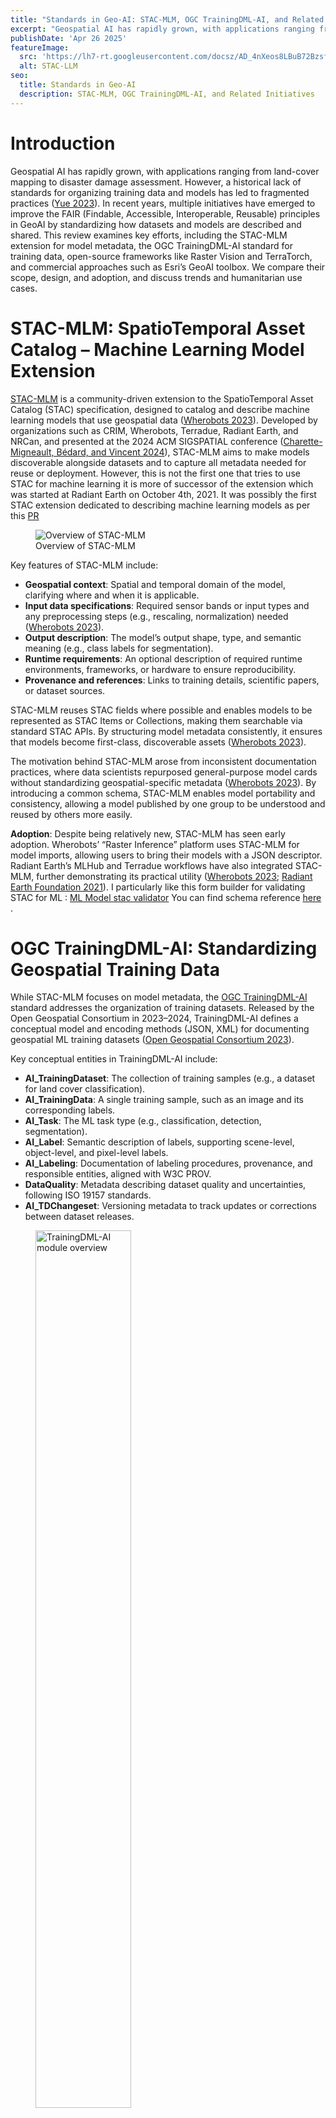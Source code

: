 ```yaml
---
title: "Standards in Geo-AI: STAC-MLM, OGC TrainingDML-AI, and Related Initiatives"
excerpt: "Geospatial AI has rapidly grown, with applications ranging from land-cover mapping to disaster damage assessment. However, a historical lack of standards for organizing training data and models has led to fragmented practices. In recent years, multiple initiatives have emerged to improve the FAIR (Findable, Accessible, Interoperable, Reusable) principles in GeoAI by standardizing how datasets and models are described and shared."
publishDate: 'Apr 26 2025'
featureImage:
  src: 'https://lh7-rt.googleusercontent.com/docsz/AD_4nXeos8LBuB72Bzsf8aNZUVMwlgseWPmTJiZ119U1gFW90iikqeZnkbs85pRIPvwVMGpmQmT8CpCFBjFpywdrLzYZBqn1az99J8Vf_USWAPOompc4b9mh5Tipovw3dMGq5HRTKiBW?key=e0PKQH475XwTzK6KsQ_zXI2w'
  alt: STAC-LLM
seo:
  title: Standards in Geo-AI
  description: STAC-MLM, OGC TrainingDML-AI, and Related Initiatives
---
```


# Introduction

Geospatial AI has rapidly grown, with applications ranging from
land-cover mapping to disaster damage assessment. However, a historical
lack of standards for organizing training data and models has led to
fragmented practices ([Yue 2023](#ref-copernicus2023)). In recent years,
multiple initiatives have emerged to improve the FAIR (Findable,
Accessible, Interoperable, Reusable) principles in GeoAI by
standardizing how datasets and models are described and shared. This
review examines key efforts, including the STAC-MLM extension for model
metadata, the OGC TrainingDML-AI standard for training data, open-source
frameworks like Raster Vision and TerraTorch, and commercial approaches
such as Esri’s GeoAI toolbox. We compare their scope, design, and
adoption, and discuss trends and humanitarian use cases.

# STAC-MLM: SpatioTemporal Asset Catalog – Machine Learning Model Extension

[STAC-MLM](https://github.com/stac-extensions/mlm) is a community-driven
extension to the SpatioTemporal Asset Catalog (STAC) specification,
designed to catalog and describe machine learning models that use
geospatial data ([Wherobots 2023](#ref-wherobots2023)). Developed by
organizations such as CRIM, Wherobots, Terradue, Radiant Earth, and
NRCan, and presented at the 2024 ACM SIGSPATIAL conference
([Charette-Migneault, Bédard, and Vincent 2024](#ref-charette2024)),
STAC-MLM aims to make models discoverable alongside datasets and to
capture all metadata needed for reuse or deployment. However, this is
not the first one that tries to use STAC for machine learning it is more
of successor of the extension which was started at Radiant Earth on
October 4th, 2021. It was possibly the first STAC extension dedicated to
describing machine learning models as per this
[PR](https://github.com/stac-extensions/ml-model/pull/19/files)

<figure>
<img
src="https://lh7-rt.googleusercontent.com/docsz/AD_4nXeos8LBuB72Bzsf8aNZUVMwlgseWPmTJiZ119U1gFW90iikqeZnkbs85pRIPvwVMGpmQmT8CpCFBjFpywdrLzYZBqn1az99J8Vf_USWAPOompc4b9mh5Tipovw3dMGq5HRTKiBW?key=e0PKQH475XwTzK6KsQ_zXI2w"
alt="Overview of STAC-MLM" />
<figcaption aria-hidden="true">Overview of STAC-MLM</figcaption>
</figure>

Key features of STAC-MLM include:

- **Geospatial context**: Spatial and temporal domain of the model,
  clarifying where and when it is applicable.
- **Input data specifications**: Required sensor bands or input types
  and any preprocessing steps (e.g., rescaling, normalization) needed
  ([Wherobots 2023](#ref-wherobots2023)).
- **Output description**: The model’s output shape, type, and semantic
  meaning (e.g., class labels for segmentation).
- **Runtime requirements**: An optional description of required runtime
  environments, frameworks, or hardware to ensure reproducibility.
- **Provenance and references**: Links to training details, scientific
  papers, or dataset sources.

STAC-MLM reuses STAC fields where possible and enables models to be
represented as STAC Items or Collections, making them searchable via
standard STAC APIs. By structuring model metadata consistently, it
ensures that models become first-class, discoverable assets ([Wherobots
2023](#ref-wherobots2023)).

The motivation behind STAC-MLM arose from inconsistent documentation
practices, where data scientists repurposed general-purpose model cards
without standardizing geospatial-specific metadata ([Wherobots
2023](#ref-wherobots2023)). By introducing a common schema, STAC-MLM
enables model portability and consistency, allowing a model published by
one group to be understood and reused by others more easily.

**Adoption**: Despite being relatively new, STAC-MLM has seen early
adoption. Wherobots’ “Raster Inference” platform uses STAC-MLM for model
imports, allowing users to bring their models with a JSON descriptor.
Radiant Earth’s MLHub and Terradue workflows have also integrated
STAC-MLM, further demonstrating its practical utility ([Wherobots
2023](#ref-wherobots2023); [Radiant Earth Foundation
2021](#ref-radiant2021)). I particularly like this form builder for
validating STAC for ML : [ML Model stac
validator](https://mlm-form.vercel.app/) You can find schema reference
[here](https://stac-extensions.github.io/mlm/v1.4.0/schema.json) .

# OGC TrainingDML-AI: Standardizing Geospatial Training Data

While STAC-MLM focuses on model metadata, the [OGC
TrainingDML-AI](https://docs.ogc.org/is/23-008r3/23-008r3.html) standard
addresses the organization of training datasets. Released by the Open
Geospatial Consortium in 2023–2024, TrainingDML-AI defines a conceptual
model and encoding methods (JSON, XML) for documenting geospatial ML
training datasets ([Open Geospatial Consortium 2023](#ref-ogc2023)).

Key conceptual entities in TrainingDML-AI include:

- **AI_TrainingDataset**: The collection of training samples (e.g., a
  dataset for land cover classification).
- **AI_TrainingData**: A single training sample, such as an image and
  its corresponding labels.
- **AI_Task**: The ML task type (e.g., classification, detection,
  segmentation).
- **AI_Label**: Semantic description of labels, supporting scene-level,
  object-level, and pixel-level labels.
- **AI_Labeling**: Documentation of labeling procedures, provenance, and
  responsible entities, aligned with W3C PROV.
- **DataQuality**: Metadata describing dataset quality and
  uncertainties, following ISO 19157 standards.
- **AI_TDChangeset**: Versioning metadata to track updates or
  corrections between dataset releases.

<figure>
<img src="https://hackmd.io/_uploads/rkkqWf91xl.png" style="width:60.0%"
alt="TrainingDML-AI module overview" />
<figcaption aria-hidden="true">TrainingDML-AI module
overview</figcaption>
</figure>

TrainingDML-AI cleanly separates general metadata from domain-specific
extensions, such as Earth Observation fields, supporting a wide range of
AI domains while maintaining flexibility ([Yue
2023](#ref-copernicus2023)).

The standard also defines JSON encoding formats to allow
machine-readable and web-compatible descriptions, making it easier to
publish, discover, and validate geospatial training datasets.

**Comparison to STAC Label Extension**: Before TrainingDML-AI, Radiant
MLHub primarily used the STAC Label Extension to package training
datasets. While effective, the STAC Label Extension focused primarily on
imagery and label connections, lacking structured provenance, data
quality, and versioning metadata. TrainingDML-AI expands this scope,
offering a richer, more extensible model for dataset description ([Yue
2023](#ref-copernicus2023)).

# Radiant MLHub (Currently Source Cooperative) and Prior Community Efforts

Prior to the establishment of STAC-MLM and TrainingDML-AI, the
geospatial community had already recognized the need for standardization
around training datasets. Radiant Earth Foundation launched Radiant
MLHub in 2019 as an open registry for geospatial ML datasets ([Radiant
Earth Foundation 2019](#ref-radiant2019)). Radiant MLHub uses a
STAC-compliant catalog and the STAC Label Extension to store imagery and
corresponding labels in a consistent, machine-readable format. However I
couldn’t find the working link of radiant MLHUB at the moment. Only this
[Blog](https://medium.com/radiant-earth-insights/accessing-and-downloading-training-data-on-the-radiant-mlhub-api-f04dc635592f)
, As per this
[Article](https://radiant.earth/blog/2023/05/radiant-earth-announces-new-initiatives-to-accelerate-sharing-of-earth-science-data/)
As of October 2023, all content previously available on Radiant MLHub
has been migrated to [Source Cooperative](https://source.coop/), and
access to Radiant MLHub has been discontinued. Source Cooperative
continues to be developed and supported by Radiant Earth, with the goal
of making Earth science data more accessible and easier to use.

Each dataset on MLHub is organized as a STAC Collection of imagery Items
and Label Items, with standardized metadata describing label classes,
geospatial information, and dataset splits (train/validation). This
early effort pioneered the FAIR publication of training datasets,
allowing users to programmatically search and access resources through
standard APIs ([Radiant Earth Foundation 2021](#ref-radiant2021)).

In addition to datasets, Radiant Earth expanded MLHub to include
pretrained geospatial models by late 2021. These models were cataloged
using an early version of the STAC ML Model Extension , effectively a
precursor to STAC-MLM , linking models to their corresponding training
datasets ([Radiant Earth Foundation 2021](#ref-radiant2021)). For
example, Radiant Earth cataloged a tropical storm wind-speed estimation
model alongside its training data, creating a clear lineage between data
and models. This approach made it possible for researchers to query
models based on task, region, or input data type, significantly
improving model discoverability.

Other early community initiatives also contributed to standardization
efforts. The OGC Testbed-18 project in 2022 examined metadata best
practices for training datasets and recommended paths toward
standardization ([Open Geospatial Consortium 2023](#ref-ogc2023)).
Meanwhile, prototypes like the Deep Learning Metadata (DLM) proposal and
an early ML Model STAC extension by groups such as Azavea and USGS laid
important groundwork, although they lacked broad adoption. The design of
the current STAC-MLM unified these earlier ideas into a more
comprehensive and sustainable community standard.

In summary, early efforts like Radiant MLHub demonstrated that existing
geospatial data standards (e.g., STAC) could be adapted to handle
machine learning needs. These experiences informed the development of
newer, formal standards like TrainingDML-AI and STAC-MLM, ensuring
compatibility with the broader geospatial community’s tools and
practices.

# Raster Vision: Open-Source GeoAI Pipeline

While standards like STAC-MLM and TrainingDML-AI address data and model
documentation, open-source frameworks such as [Raster
Vision](https://rastervision.io/) focus on operationalizing end-to-end
machine learning pipelines for geospatial data. Initially developed by
Azavea and now community-maintained, Raster Vision provides a
configurable system for training and deploying models on overhead
imagery ([Azavea 2020](#ref-rastervision2020)).

<figure>
<img src="https://hackmd.io/_uploads/B1LJMzcJle.png"
alt="Raster Vision Pipeline" />
<figcaption aria-hidden="true">Raster Vision Pipeline</figcaption>
</figure>

Raster Vision supports common geospatial ML tasks, including:

- **Chip Classification**: Classifying small image patches (useful for
  land-cover classification).
- **Object Detection**: Detecting and localizing objects using bounding
  boxes.
- **Semantic Segmentation**: Per-pixel classification to delineate
  features like buildings, roads, and vegetation.

The framework handles geospatial-specific challenges such as very large
image sizes, multiple spectral bands, and diverse coordinate systems.
Raster Vision can ingest standard GIS data formats (e.g., GeoJSON,
shapefiles) and satellite imagery (e.g., GeoTIFFs). It is flexible with
input data formats, supporting labeling schemas like COCO JSON and
Pascal VOC XML.

While Raster Vision does not impose a new data standard, it aligns well
with community practices. For example, it can ingest imagery and labels
organized using STAC catalogs. The developers have also expressed
interest in deeper STAC integration, where data discovery could happen
dynamically through STAC APIs ([Azavea 2020](#ref-rastervision2020)).

Models trained with Raster Vision are bundled with configuration files
and sample outputs, creating a semi-standardized model package. Although
**Raster Vision does not yet natively export STAC-MLM metadata**, users
could manually create an MLM JSON descriptor based on the training
configuration, facilitating broader sharing and reuse.

In practice, Raster Vision has been widely adopted in the humanitarian
and development sectors for tasks such as crop mapping in Africa and
post-disaster building detection. Its emphasis on reproducible pipelines
and flexible data handling makes it a key component in the emerging
GeoAI ecosystem.

# TerraTorch and Geospatial Foundation Models

The rise of geospatial foundation models ; very large models pre-trained
on broad Earth observation data has brought new tools and challenges to
the GeoAI field. [TerraTorch](https://ibm.github.io/terratorch/stable/),
developed by IBM Research and collaborators in 2023–2024, is an
open-source toolkit designed to fine-tune and benchmark these foundation
models ([Kumar, Suresh, and Srivastava 2024](#ref-terratorch2024)).

Built on PyTorch Lightning, TerraTorch provides modular components
specialized for satellite, weather, and climate data. It offers
domain-specific data modules for handling multi-band imagery and
time-series datasets, along with preconfigured tasks for classification,
regression, and segmentation.

Key features of TerraTorch include:

- A **model factory** enabling users to swap pre-trained backbone
  encoders and task-specific decoder heads without coding.
- **No-code fine-tuning** workflows using YAML/JSON configurations.
- **Automated hyperparameter tuning** through an “Iterate” extension to
  optimize training runs.
- **Integration with GEO-Bench**, a benchmark suite offering
  standardized geospatial evaluation tasks for foundation models.

<figure>
<img src="https://hackmd.io/_uploads/B1AxbGcJxx.png" style="width:60.0%"
alt="TerraTorch Pipeline" />
<figcaption aria-hidden="true">TerraTorch Pipeline</figcaption>
</figure>

TerraTorch enables users to quickly adapt large pre-trained models, such
as Prithvi-EO or Clay, to specific applications like flood mapping or
crop classification. Although it does not define a new metadata
standard, TerraTorch consumes data via standard geospatial loaders like
TorchGeo, which can read STAC catalogs and related formats.

By integrating standardized evaluation suites like GEO-Bench, TerraTorch
supports reproducible benchmarking of foundation models. As foundation
models become more common in Earth observation, frameworks like
TerraTorch will likely play a central role in operationalizing them for
humanitarian and climate applications.

# Commercial GeoAI Platforms: Esri’s Approach

Commercial GIS platforms have also embraced GeoAI integration, albeit
with different approaches to standardization. Esri’s ArcGIS Pro includes
a [GeoAI
toolbox](https://pro.arcgis.com/en/pro-app/latest/tool-reference/geoai/an-overview-of-the-geoai-toolbox.htm)
that provides tools for training and applying AI models on geospatial
data ([Esri 2024](#ref-esri2024)).

The GeoAI toolbox supports:

- Training regression and classification models on spatial tabular data.
- Object detection and pixel classification on imagery.
- Natural language processing tools for text geolocation and time-series
  forecasting.

Rather than creating new data standards, Esri ensures compatibility with
widely used machine learning formats such as COCO, Pascal VOC, and
KITTI. These formats allow data interoperability between ArcGIS and
popular open-source frameworks like PyTorch and TensorFlow.

For model metadata, Esri defines the Esri Model Definition (.emd)
format, a JSON structure describing input channels, class names, model
architecture, and inference parameters. EMD files are bundled with model
weights into Deep Learning Packages (.dlpk) for deployment within
ArcGIS.

While EMD serves a similar purpose to STAC-MLM—capturing model
metadata—it is Esri-specific and oriented toward its ecosystem. STAC-MLM
remains platform-agnostic, intended for broader discovery and reuse
across systems.

Esri’s GeoAI tools emphasize user-friendliness, allowing non-programmers
to train and deploy models within familiar GIS workflows. However, they
also create some siloing: models and metadata created in ArcGIS may
require conversion before being used in fully open ecosystems.

# Comparison of Approaches

Different initiatives in GeoAI standardization target different parts of
the machine learning lifecycle:

- **Scope**: STAC-MLM standardizes model metadata, while OGC
  TrainingDML-AI standardizes training data metadata. Raster Vision and
  TerraTorch focus on operationalizing workflows. Esri GeoAI offers
  end-to-end tools within its proprietary platform.
- **Type**: STAC-MLM and TrainingDML-AI are formal standards. Radiant
  MLHub and GEO-Bench implement standards. Raster Vision and TerraTorch
  are open-source frameworks. Esri GeoAI is a proprietary
  implementation.
- **Community involvement**: STAC-MLM and TrainingDML-AI were developed
  through open collaboration involving multiple stakeholders. Raster
  Vision and TerraTorch are maintained by open communities or
  open-source foundations. Esri’s efforts are developed internally with
  user input but are closed source.
- **Interoperability**: STAC-MLM and TrainingDML-AI are designed for
  interoperability across platforms and organizations. Raster Vision and
  TerraTorch increasingly support standardized formats like STAC. Esri
  focuses on in-ecosystem workflows but allows for import/export in
  common formats.
- **Metadata richness**: TrainingDML-AI includes detailed provenance and
  data quality metadata. STAC-MLM captures model input requirements,
  output semantics, and runtime environments. Earlier practices often
  lacked this level of documentation.
- **FAIR principles**: All reviewed initiatives emphasize improving
  Findability, Accessibility, Interoperability, and Reusability,
  although with varying degrees of emphasis and maturity.

Overall, STAC-MLM and TrainingDML-AI complement each other, providing
metadata coverage across the data-model pipeline. Raster Vision and
TerraTorch operationalize GeoAI tasks, while Esri focuses on
accessibility within a commercial GIS environment.

# Trends in GeoAI Standardization

A major trend in the GeoAI landscape is the convergence on STAC as a
backbone for organizing both geospatial datasets and machine learning
models. Many initiatives, including Radiant MLHub, STAC-MLM, Raster
Vision (roadmap), and AWS data catalogs, are either building on or
planning support for STAC-based structures ([Charette-Migneault, Bédard,
and Vincent 2024](#ref-charette2024); [Radiant Earth Foundation
2021](#ref-radiant2021)). This convergence enables more seamless
discovery: an analyst could potentially query a single STAC API to find
both input data and pretrained models for a given task.

Another trend is the formalization of community practices into industry
standards. The involvement of the Open Geospatial Consortium (OGC) in
formalizing TrainingDML-AI demonstrates that FAIR dataset practices are
maturing into internationally recognized protocols. As TrainingDML-AI
becomes more widely adopted, tools and repositories are likely to
incorporate automated validation, metadata conversion, and training
workflows based on these standards ([Open Geospatial Consortium
2023](#ref-ogc2023)).

Open-source tools are also evolving to integrate these standards. PySTAC
libraries now support STAC-MLM, and emerging tools like pyTDML are aimed
at supporting TrainingDML-AI datasets. Raster Vision and TerraTorch are
aligning with open data access via STAC APIs and TorchGeo modules,
respectively.

Finally, the rise of geospatial foundation models, such as IBM-NASA’s
Prithvi-EO and other self-supervised Earth observation models, is
driving a need for standardized benchmarking and metadata. GEO-Bench
provides a common evaluation suite, while TerraTorch operationalizes
benchmarking workflows. This signals a broader maturing of GeoAI, moving
from isolated experiments toward a reproducible, scalable discipline.

As GeoAI models move from research to production, **deployment and
containerization** strategies have become critical for standardization.
One prominent trend is using orchestration frameworks
([Flyte](https://flyte.org/), [Kubeflow](https://www.kubeflow.org/),
[ZenML](https://www.zenml.io/), etc.) on Kubernetes clusters to run
geospatial ML pipelines in a repeatable way. I need to do further
research on this and perhaps include those topics in next blog.

# Applications in Humanitarian GeoAI

Standardization efforts like STAC-MLM and TrainingDML-AI have
significant implications for humanitarian applications of geospatial AI.

First, **data sharing for disaster response** becomes more effective.
When multiple agencies contribute labeled datasets after an event,
consistent metadata enables others to quickly find, validate, and reuse
those datasets. TrainingDML-AI’s support for provenance and quality
metrics builds trust in shared resources, critical for decisions made
under crisis conditions ([Yue 2023](#ref-copernicus2023)).

Second, **pretrained models for humanitarian tasks** become more
portable. Models for flood detection, crop failure prediction, or
building damage assessment can be described using STAC-MLM metadata,
making it easier for responders to identify and deploy relevant models
without building new ones from scratch ([Wherobots
2023](#ref-wherobots2023)).

Third, **collaboration and capacity building** benefit greatly from
common standards. Volunteers, NGOs, and governments can work more easily
together when datasets and models are described in interoperable ways.
Standards lower technical barriers for cross-organizational efforts,
increasing the reach of humanitarian AI initiatives. Which can be also
seen in AI initiative called [fAIr](fAIr) developed by Humanitarian
OpenStreetMap Team (HOTOSM)

Fourth, **transparency and ethics** are improved. Standardized model and
dataset descriptions enable users to assess the applicability and
limitations of AI systems, a critical concern in humanitarian contexts
where the consequences of model errors can be severe.

Finally, early examples such as Radiant Earth’s MLHub datasets and
SpaceNet challenges show that open, standardized datasets accelerate
innovation and improve humanitarian outcomes by enabling broader reuse
and benchmarking ([Radiant Earth Foundation 2019](#ref-radiant2019)).

# Conclusion

The GeoAI field is undergoing a vital transformation through the
adoption of standards such as STAC-MLM and OGC TrainingDML-AI. These
initiatives address longstanding gaps in how geospatial datasets and
machine learning models are documented, discovered, and reused.
Open-source frameworks like Raster Vision and TerraTorch, and even
commercial platforms like Esri’s GeoAI toolbox, are increasingly
integrating standard practices, signaling a broader convergence across
sectors. Initiative like fAIr by HOTOSM which is trying to reduce the
complexity for wider community to use AI in disasters

Yet challenges remain. Although these standards provide robust
frameworks, real-world adoption is still limited, especially in
humanitarian contexts where ease of use is crucial. While developing
models and datasets can remain a technical task, deploying and
operationalizing them during emergencies must become significantly
easier. The lack of intuitive, user-friendly systems that leverage these
standards points to an urgent need for further research and tool
development.

As humanitarian challenges grow more complex and urgent, standardized,
discoverable, and easily deployable GeoAI models and datasets will
become foundational to effective response efforts. Continued
collaboration between open communities, standards bodies, researchers,
and commercial providers will be essential to realizing the full
potential of a FAIR, interoperable, and impactful GeoAI ecosystem.

# AI Use Disclaimer

This document was prepared with the assistance of AI-based tools,
including open source LLM LLAMA and OpenAI’s ChatGPT. AI tools were used
for structuring ideas, academic phrasing, and reference management based
on user-provided research.

# References

------------------------------------------------------------------------

<div id="refs" class="references csl-bib-body hanging-indent"
entry-spacing="0">

<div id="ref-rastervision2020" class="csl-entry">

Azavea. 2020. “Raster Vision: Deep Learning for Aerial and Satellite
Imagery.” 2020.
<https://medium.com/azavea-engineering/raster-vision-deep-learning-for-aerial-and-satellite-imagery-d16b7e8f3f9b>.

</div>

<div id="ref-charette2024" class="csl-entry">

Charette-Migneault, François, Yvan Bédard, and Patrice Vincent. 2024.
“Machine Learning Model Specification for Cataloging Spatio-Temporal
Models.” In *Proceedings of the 32nd ACM SIGSPATIAL International
Conference on Advances in Geographic Information Systems*.
<https://doi.org/10.1145/3681769.3698586>.

</div>

<div id="ref-esri2024" class="csl-entry">

Esri. 2024. “GeoAI Toolbox in ArcGIS Pro.” 2024.
<https://pro.arcgis.com/en/pro-app/latest/tool-reference/geoai/an-overview-of-the-geoai-toolbox.htm>.

</div>

<div id="ref-terratorch2024" class="csl-entry">

Kumar, R., A. Suresh, and M. Srivastava. 2024. “TerraTorch: Benchmarking
and Fine-Tuning Geospatial Foundation Models.”
<https://arxiv.org/abs/2404.00400>.

</div>

<div id="ref-ogc2023" class="csl-entry">

Open Geospatial Consortium. 2023. “OGC Training Data Markup Language for
Artificial Intelligence (TrainingDML-AI): Conceptual Model.” OGC
23-008r3. Open Geospatial Consortium.
<https://docs.ogc.org/is/23-008r3/23-008r3.html>.

</div>

<div id="ref-radiant2019" class="csl-entry">

Radiant Earth Foundation. 2019. “Radiant MLHub: An Open Registry for
Geospatial Machine Learning.” 2019.
<https://registry.opendata.aws/radiant-mlhub/>.

</div>

<div id="ref-radiant2021" class="csl-entry">

———. 2021. “Geospatial Models in Radiant MLHub.” 2021.
<https://medium.com/radiant-earth-insights/geospatial-models-now-available-in-radiant-mlhub-a41eb795d7d7>.

</div>

<div id="ref-wherobots2023" class="csl-entry">

Wherobots. 2023. “Raster Inference and STAC-MLM: Making Geospatial
Models Discoverable.” 2023. <https://wherobots.com/raster-inference/>.

</div>

<div id="ref-copernicus2023" class="csl-entry">

Yue, P. 2023. “Toward Standardization of Machine Learning Training
Datasets for Earth Observation.”
<https://meetingorganizer.copernicus.org/EGU23/EGU23-11254.html>.

</div>

</div>
